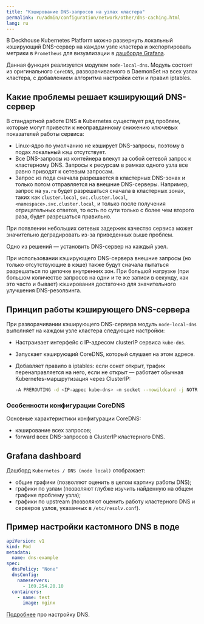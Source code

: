 ```yaml
---
title: "Кэширование DNS-запросов на узлах кластера"
permalink: ru/admin/configuration/network/other/dns-caching.html
lang: ru
---
```


<!-- перенесено с некоторыми изменениями из https://deckhouse.ru/products/kubernetes-platform/documentation/v1/modules/node-local-dns/ -->

В Deckhouse Kubernetes Platform можно развернуть локальный кэширующий DNS-сервер на каждом узле кластера и экспортировать метрики в `Prometheus` для визуализации в [дашборде Grafana](#grafana-dashboard).

Данная функция реализуется модулем `node-local-dns`. Модуль состоит из оригинального `CoreDNS`, разворачиваемого в DaemonSet на всех узлах кластера, с добавлением алгоритма настройки сети и правил iptables.

## Какие проблемы решает кэширующий DNS-сервер

В стандартной работе DNS в Kubernetes существует ряд проблем, которые могут привести к неоправданному снижению ключевых показателей работы сервиса:

- Linux-ядро по умолчанию не кэширует DNS-запросы, поэтому в подах локальный кэш отсутствует.
- Все DNS-запросы из контейнера влекут за собой сетевой запрос к кластерному DNS. Запросы к ресурсам в рамках одного узла все равно приводят к сетевым запросам.
- Запрос из пода сначала разрешается в кластерных DNS-зонах и только потом отправляется на внешние DNS-серверы. Например, запрос на `ya.ru` будет разрешаться сначала в кластерных зонах, таких как `cluster.local`, `svc.cluster.local`, `<namespace>.svc.cluster.local`, и только после получения отрицательных ответов, то есть по сути только с более чем второго раза, будет разрешаться правильно.

При появлении небольших сетевых задержек качество сервиса может значительно деградировать из-за приведенных выше проблем.

Одно из решений — установить DNS-сервер на каждый узел.

При использовании кэширующего DNS-сервера внешние запросы (но только отсутствующие в кэше) также будут сначала пытаться разрешаться по цепочке внутренних зон.
При большой нагрузке (при большом количестве запросов на одни и те же записи в секунду, как это часто и бывает) кэширования достаточно для значительного улучшения DNS-резолвинга.

## Принцип работы кэширующего DNS-сервера

При разворачивании кэширующего DNS-сервера модуль `node-local-dns` выполняет на каждом узле кластера следующие настройки:

- Настраивает интерфейс с IP-адресом clusterIP сервиса `kube-dns`.
- Запускает кэширующий CoreDNS, который слушает на этом адресе.
- Добавляет правило в iptables: если сокет открыт, трафик перенаправляется на него, если не открыт — работает обычная Kubernetes-маршрутизация через ClusterIP:

    ```bash
    -A PREROUTING -d <IP-адрес kube-dns> -m socket --nowildcard -j NOTRACK
    ```

### Особенности конфигурации CoreDNS

Основные характеристики конфигурации CoreDNS:

- кэширование всех запросов;
- forward всех DNS-запросов в ClusterIP кластерного DNS.

## Grafana dashboard

Дашборд `Kubernetes / DNS (node local)` отображает:

- общие графики (позволяют оценить в целом картину работы DNS);
- графики по узлам (позволяют глубже изучить найденную на общем графике проблему узла);
- графики по upstream (позволяют оценить работу кластерного DNS и серверов узлов, указанных в `/etc/resolv.conf`).

<!-- Перенесено из https://deckhouse.ru/products/kubernetes-platform/documentation/v1/modules/node-local-dns/configuration.html -->

## Пример настройки кастомного DNS в поде

```yaml
apiVersion: v1
kind: Pod
metadata:
  name: dns-example
spec:
  dnsPolicy: "None"
  dnsConfig:
    nameservers:
      - 169.254.20.10
  containers:
    - name: test
      image: nginx
```

[Подробнее](https://kubernetes.io/docs/concepts/services-networking/dns-pod-service/#pod-s-dns-config) про настройку DNS.
